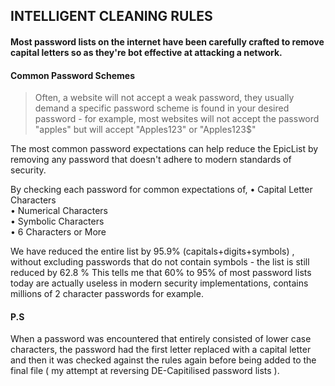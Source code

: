 ## INTELLIGENT CLEANING RULES
#### Most password lists on the internet have been carefully crafted to remove capital letters so as they're bot effective at attacking a network.    
    
#### Common Password Schemes     
> Often, a website will not accept a weak password, they usually demand a specific password scheme is found in your desired password - for example, most websites will not accept the password "apples" but will accept "Apples123" or "Apples123$" 
    
The most common password expectations can help reduce the EpicList by removing any password that doesn't adhere to modern standards of security.  
    
By checking each password for common expectations of,
• Capital Letter Characters    
• Numerical Characters     
• Symbolic Characters   
• 6 Characters or More    
   
We have reduced the entire list by 95.9% (capitals+digits+symbols) , without excluding passwords that do not contain symbols - the list is still reduced by 62.8 %
This tells me that 60% to 95% of most password lists today are actually useless in modern security implementations, contains millions of 2 character passwords for example. 
 
#### P.S   
When a password was encountered that entirely consisted of lower case characters, the password had the first letter replaced with a capital letter and then it was checked against the rules again before being added to the final file ( my attempt at reversing DE-Capitilised password lists ).
